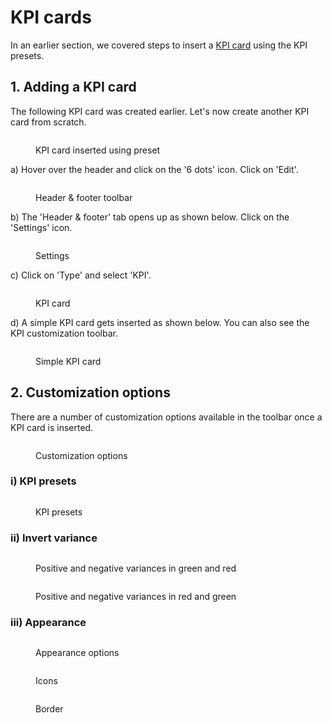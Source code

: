 # KPI cards

In an earlier section, we covered steps to insert a [KPI card](../../2.-displaying-information/add-basic-inline-charts.md#7.-kpi-cards) using the KPI presets.&#x20;

## 1. Adding a KPI card

The following KPI card was created earlier. Let's now create another KPI card from scratch.&#x20;

<figure><img src="../../../.gitbook/assets/8.5.1 KPI card.png" alt=""><figcaption><p>KPI card inserted using preset</p></figcaption></figure>

a) Hover over the header and click on the '6 dots' icon. Click on 'Edit'.

<figure><img src="../../../.gitbook/assets/8.5.2 KPI card.png" alt=""><figcaption><p>Header &#x26; footer toolbar</p></figcaption></figure>

b) The 'Header & footer' tab opens up as shown below. Click on the 'Settings' icon.

<figure><img src="../../../.gitbook/assets/8.5.2(2) KPI card.png" alt=""><figcaption><p>Settings</p></figcaption></figure>

c) Click on 'Type' and select 'KPI'.

<figure><img src="../../../.gitbook/assets/8.5.3 KPI card.png" alt=""><figcaption><p>KPI card</p></figcaption></figure>

d) A simple KPI card gets inserted as shown below. You can also see the KPI customization toolbar.

<figure><img src="../../../.gitbook/assets/8.5.4 KPI card (1).png" alt=""><figcaption><p>Simple KPI card</p></figcaption></figure>

## 2. Customization options

There are a number of customization options available in the toolbar once a KPI card is inserted.

<figure><img src="../../../.gitbook/assets/8.5.5 KPI card.png" alt=""><figcaption><p>Customization options</p></figcaption></figure>

### i) KPI presets



<figure><img src="../../../.gitbook/assets/8.5.6 KPI card.png" alt=""><figcaption><p>KPI presets</p></figcaption></figure>



### ii) Invert variance



<figure><img src="../../../.gitbook/assets/8.5.7 KPI card (1).png" alt=""><figcaption><p>Positive and negative variances in green and red</p></figcaption></figure>



<figure><img src="../../../.gitbook/assets/8.5.8 KPI card (1).png" alt=""><figcaption><p>Positive and negative variances in red and green</p></figcaption></figure>



### iii) Appearance



<figure><img src="../../../.gitbook/assets/8.5.9 KPI card (1).png" alt=""><figcaption><p>Appearance options</p></figcaption></figure>



<figure><img src="../../../.gitbook/assets/8.5.10 KPI card (1).png" alt=""><figcaption><p>Icons</p></figcaption></figure>



<figure><img src="../../../.gitbook/assets/8.5.11 KPI card (1).png" alt=""><figcaption><p>Border</p></figcaption></figure>





